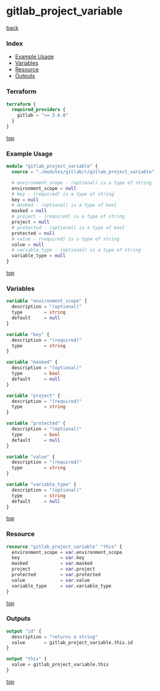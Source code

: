 # gitlab_project_variable

[back](../gitlab.md)

### Index

- [Example Usage](#example-usage)
- [Variables](#variables)
- [Resource](#resource)
- [Outputs](#outputs)

### Terraform

```terraform
terraform {
  required_providers {
    gitlab = ">= 3.6.0"
  }
}
```

[top](#index)

### Example Usage

```terraform
module "gitlab_project_variable" {
  source = "./modules/gitlab/r/gitlab_project_variable"

  # environment_scope - (optional) is a type of string
  environment_scope = null
  # key - (required) is a type of string
  key = null
  # masked - (optional) is a type of bool
  masked = null
  # project - (required) is a type of string
  project = null
  # protected - (optional) is a type of bool
  protected = null
  # value - (required) is a type of string
  value = null
  # variable_type - (optional) is a type of string
  variable_type = null
}
```

[top](#index)

### Variables

```terraform
variable "environment_scope" {
  description = "(optional)"
  type        = string
  default     = null
}

variable "key" {
  description = "(required)"
  type        = string
}

variable "masked" {
  description = "(optional)"
  type        = bool
  default     = null
}

variable "project" {
  description = "(required)"
  type        = string
}

variable "protected" {
  description = "(optional)"
  type        = bool
  default     = null
}

variable "value" {
  description = "(required)"
  type        = string
}

variable "variable_type" {
  description = "(optional)"
  type        = string
  default     = null
}
```

[top](#index)

### Resource

```terraform
resource "gitlab_project_variable" "this" {
  environment_scope = var.environment_scope
  key               = var.key
  masked            = var.masked
  project           = var.project
  protected         = var.protected
  value             = var.value
  variable_type     = var.variable_type
}
```

[top](#index)

### Outputs

```terraform
output "id" {
  description = "returns a string"
  value       = gitlab_project_variable.this.id
}

output "this" {
  value = gitlab_project_variable.this
}
```

[top](#index)